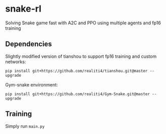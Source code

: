 # snake-rl
Solving Snake game fast with A2C and PPO using multiple agents and fp16 training

## Dependencies

Slightly modified version of tianshou to support fp16 training and custom networks:

    pip install git+https://github.com/realiti4/tianshou.git@master --upgrade
    
Gym-snake environment:

    pip install git+https://github.com/realiti4/Gym-Snake.git@master --upgrade
    
## Training
Simply run `main.py`
